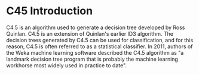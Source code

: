 # C45 Introduction

C4.5 is an algorithm used to generate a decision tree developed by Ross Quinlan. C4.5 is an extension of Quinlan's
earlier ID3 algorithm. The decision trees generated by C4.5 can be used for classification, and for this reason, C4.5 is
often referred to as a statistical classifier. In 2011, authors of the Weka machine learning software described the C4.5
algorithm as "a landmark decision tree program that is probably the machine learning workhorse most widely used in
practice to date".

